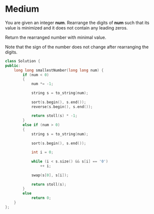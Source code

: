 # Medium

You are given an integer **num**. Rearrange the digits of **num** such that its value is minimized and it does not contain any leading zeros.

Return the rearranged number with minimal value.

Note that the sign of the number does not change after rearranging the digits.

```cpp
class Solution {
public:
    long long smallestNumber(long long num) {
        if (num < 0)
        {
            num *= -1;
            
            string s = to_string(num);
            
            sort(s.begin(), s.end());
            reverse(s.begin(), s.end());
            
            return stoll(s) * -1;
        }
        else if (num > 0)
        {
            string s = to_string(num);
            
            sort(s.begin(), s.end());
            
            int i = 0;
            
            while (i < s.size() && s[i] == '0')
                ++ i;
            
            swap(s[0], s[i]);
            
            return stoll(s);
        }
        else
            return 0;
    }
};
```
